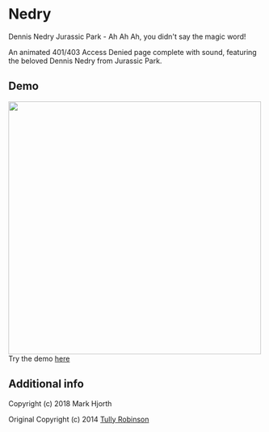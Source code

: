 # Nedry
Dennis Nedry Jurassic Park - Ah Ah Ah, you didn't say the magic word!

An animated 401/403 Access Denied page complete with sound, featuring the beloved Dennis Nedry from Jurassic Park.

## Demo
<a href="https://markhjorth.github.io/nedry/">
  <img width="500" src="https://github.com/markhjorth/nedry/blob/master/nedr-screenshot.png?raw=true">
</a>
</br>
Try the demo <a href="https://markhjorth.github.io/nedry/">here</a>

## Additional info
Copyright (c) 2018 Mark Hjorth

Original Copyright (c) 2014 [Tully Robinson](https://github.com/tojrobinson/jurassicsystems.com)
